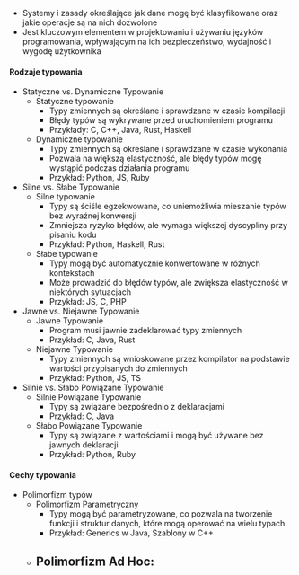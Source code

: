 - Systemy i zasady określające jak dane mogę być klasyfikowane oraz jakie operacje są na nich dozwolone
- Jest kluczowym elementem w projektowaniu i używaniu języków programowania, wpływającym na ich bezpieczeństwo, wydajność i wygodę użytkownika

#### Rodzaje typowania
-  Statyczne vs. Dynamiczne Typowanie
	- Statyczne typowanie
		- Typy zmiennych są określane i sprawdzane w czasie kompilacji
		- Błędy typów są wykrywane przed uruchomieniem programu
		- Przykłady: C, C++, Java, Rust, Haskell
	- Dynamiczne typowanie
		- Typy zmiennych są określane i sprawdzane w czasie wykonania
		- Pozwala na większą elastyczność, ale błędy typów mogę wystąpić podczas działania programu
		- Przykład: Python, JS, Ruby
- Silne vs. Słabe Typowanie
	- Silne typowanie
		- Typy są ściśle egzekwowane, co uniemożliwia mieszanie typów bez wyraźnej konwersji
		- Zmniejsza ryzyko błędów, ale wymaga większej dyscypliny przy pisaniu kodu
		- Przykład: Python, Haskell, Rust
	- Słabe typowanie
		- Typy mogą być automatycznie konwertowane w różnych kontekstach
		- Może prowadzić do błędów typów, ale zwiększa elastyczność w niektórych sytuacjach
		- Przykład: JS, C, PHP
- Jawne vs. Niejawne Typowanie
	- Jawne Typowanie
		- Program musi jawnie zadeklarować typy zmiennych
		- Przykład: C, Java, Rust
	- Niejawne Typowanie
		- Typy zmiennych są wnioskowane przez kompilator na podstawie wartości przypisanych do zmiennych
		- Przykład: Python, JS, TS
- Silnie vs. Słabo Powiązane Typowanie
	- Silnie Powiązane Typowanie
		- Typy są związane bezpośrednio z deklaracjami
		- Przykład: C, Java
	- Słabo Powiązane Typowanie
		- Typy są związane z wartościami i mogą być używane bez jawnych deklaracji
		- Przykład: Python, Ruby
#### Cechy typowania
- Polimorfizm typów
	- Polimorfizm Parametryczny
		- Typy mogą być parametryzowane, co pozwala na tworzenie funkcji i struktur danych, które mogą operować na wielu typach
		- Przykład: Generics w Java, Szablony w C++
	- Polimorfizm Ad Hoc:
		- 